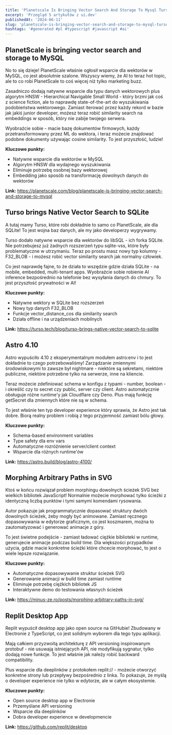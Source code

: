 ```yaml
---
title: 'Planetscale Is Bringing Vector Search And Storage To Mysql Turso Brings Native Vector Search To Sqlite Astro 410'
excerpt: 'Przegląd 5 artykułów z ui.dev'
publishedAt: '2024-06-11'
slug: 'planetscale-is-bringing-vector-search-and-storage-to-mysql-turso-brings-native-vector-search-to-sqlite-astro-410'
hashtags: '#generated #pl #typescript #javascript #ai'
---
```


## PlanetScale is bringing vector search and storage to MySQL

No to się dzieje! PlanetScale właśnie ogłosił wsparcie dla wektorów w MySQL, co jest absolutnie szalone. Wszyscy wiemy, że AI to teraz hot topic, ale to co robi PlanetScale to coś więcej niż tylko marketing buzz.

Zasadniczo dodają natywne wsparcie dla typu danych wektorowych plus algorytm HNSW - Hierarchical Navigable Small World - który brzmi jak coś z science fiction, ale to naprawdę state-of-the-art do wyszukiwania podobieństwa wektorowego. Zamiast iterować przez każdy rekord w bazie jak jakiś junior developer, możesz teraz robić similarity search na embeddings w sposób, który nie zabije twojego serwera.

Wyobraźcie sobie - macie bazę dokumentów firmowych, każdy przetransformowany przez ML do wektora, i teraz możecie znajdować podobne dokumenty używając cosine similarity. To jest przyszłość, ludzie!

**Kluczowe punkty:**
- Natywne wsparcie dla wektorów w MySQL
- Algorytm HNSW dla wydajnego wyszukiwania
- Eliminuje potrzebę osobnej bazy wektorowej
- Embedding jako sposób na transformację dowolnych danych do wektorów

**Link:** https://planetscale.com/blog/planetscale-is-bringing-vector-search-and-storage-to-mysql

## Turso brings Native Vector Search to SQLite

A tutaj mamy Turso, które robi dokładnie to samo co PlanetScale, ale dla SQLite! To jest wojna baz danych, ale my jako developerzy wygrywamy.

Turso dodało natywne wsparcie dla wektorów do libSQL - ich forka SQLite. Nie potrzebujesz już żadnych rozszerzeń typu sqlite-vss, które były problematyczne w utrzymaniu. Teraz po prostu masz nowy typ kolumny - F32_BLOB - i możesz robić vector similarity search jak normalny człowiek.

Co jest naprawdę fajne, to że działa to wszędzie gdzie działa SQLite - na mobile, embedded, multi-tenant apps. Wyobraźcie sobie robienie AI inference bezpośrednio na telefonie bez wysyłania danych do chmury. To jest przyszłość prywatności w AI!

**Kluczowe punkty:**
- Natywne wektory w SQLite bez rozszerzeń
- Nowy typ danych F32_BLOB
- Funkcje vector_distance_cos dla similarity search
- Działa offline i na urządzeniach mobilnych

**Link:** https://turso.tech/blog/turso-brings-native-vector-search-to-sqlite

## Astro 4.10

Astro wypuściło 4.10 z eksperymentalnym modułem astro:env i to jest dokładnie to czego potrzebowaliśmy! Zarządzanie zmiennymi środowiskowymi to zawsze był nightmare - niektóre są sekretami, niektóre publiczne, niektóre potrzebne tylko na serwerze, inne na kliencie.

Teraz możecie zdefiniować schema w konfigu z typami - number, boolean - i określić czy to secret czy public, server czy client. Astro automatycznie obsługuje różne runtime'y jak Cloudflare czy Deno. Plus mają funkcję getSecret dla zmiennych które nie są w schema.

To jest właśnie ten typ developer experience który sprawia, że Astro jest tak dobre. Biorą realny problem i robią z tego przyjemność zamiast bólu głowy.

**Kluczowe punkty:**
- Schema-based environment variables
- Type safety dla env vars
- Automatyczne rozróżnienie server/client context
- Wsparcie dla różnych runtime'ów

**Link:** https://astro.build/blog/astro-4100/

## Morphing Arbitrary Paths in SVG

Ktoś w końcu rozwiązał problem morphingu dowolnych ścieżek SVG bez wielkich bibliotek JavaScript! Normalnie możecie morphować tylko ścieżki z identyczną liczbą punktów i tymi samymi komendami rysowania.

Autor pokazuje jak programmatycznie dopasować struktury dwóch dowolnych ścieżek, żeby mogły być animowane. Zamiast ręcznego dopasowywania w edytorze graficznym, co jest koszmarem, można to zautomatyzować i generować animacje z góry.

To jest świetne podejście - zamiast ładować ciężkie biblioteki w runtime, generujecie animacje podczas build time. Dla większości przypadków użycia, gdzie macie konkretne ścieżki które chcecie morphować, to jest o wiele lepsze rozwiązanie.

**Kluczowe punkty:**
- Automatyczne dopasowywanie struktur ścieżek SVG
- Generowanie animacji w build time zamiast runtime
- Eliminuje potrzebę ciężkich bibliotek JS
- Interaktywne demo do testowania własnych ścieżek

**Link:** https://minus-ze.ro/posts/morphing-arbitrary-paths-in-svg/

## Replit Desktop App

Replit wypuścił desktop app jako open source na GitHubie! Zbudowany w Electronie z TypeScript, co jest solidnym wyborem dla tego typu aplikacji.

Mają całkiem przyzwoitą architekturę z API versioning inspirowanym protobuf - nie usuwają istniejących API, nie modyfikują sygnatur, tylko dodają nowe funkcje. To jest właśnie jak należy robić backward compatibility.

Plus wsparcie dla deeplinków z protokołem replit:// - możecie otworzyć konkretne strony lub przepływy bezpośrednio z linka. To pokazuje, że myślą o developer experience nie tylko w edytorze, ale w całym ekosystemie.

**Kluczowe punkty:**
- Open source desktop app w Electronie
- Przemyślane API versioning
- Wsparcie dla deeplinków
- Dobra developer experience w developmencie

**Link:** https://github.com/replit/desktop